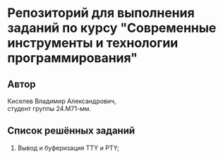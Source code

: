 # Репозиторий для выполнения заданий по курсу "Современные инструменты и технологии программирования"

## Автор

Киселев Владимир Александрович,  
cтудент группы 24.М71-мм.

## Список решённых заданий

1. Вывод и буферизация TTY и PTY;

